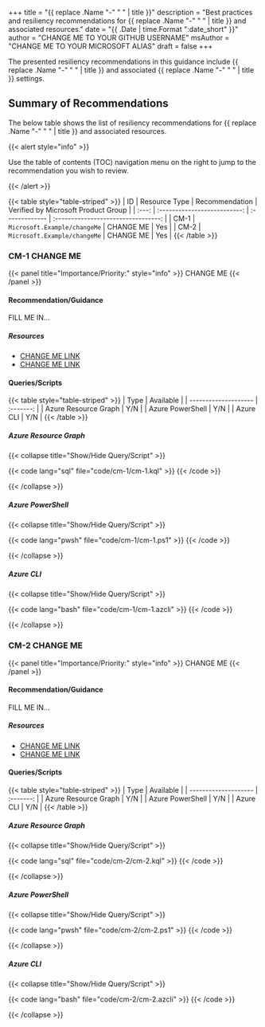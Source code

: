 +++
title = "{{ replace .Name "-" " " | title }}"
description = "Best practices and resiliency recommendations for {{ replace .Name "-" " " | title }} and associated resources."
date = "{{ .Date | time.Format ":date_short" }}"
author = "CHANGE ME TO YOUR GITHUB USERNAME"
msAuthor = "CHANGE ME TO YOUR MICROSOFT ALIAS"
draft = false
+++

The presented resiliency recommendations in this guidance include {{ replace .Name "-" " " | title }} and associated {{ replace .Name "-" " " | title }} settings.

## Summary of Recommendations

The below table shows the list of resiliency recommendations for {{ replace .Name "-" " " | title }} and associated resources.

{{< alert style="info" >}}

Use the table of contents (TOC) navigation menu on the right to jump to the recommendation you wish to review.

{{< /alert >}}

{{< table style="table-striped" >}}
|  ID   |        Resource Type         | Recommendation | Verified by Microsoft Product Group |
| :---: | :--------------------------: | :------------- | :---------------------------------: |
| CM-1  | `Microsoft.Example/changeMe` | CHANGE ME      |                 Yes                 |
| CM-2  | `Microsoft.Example/changeMe` | CHANGE ME      |                 Yes                 |
{{< /table >}}

### CM-1 CHANGE ME

{{< panel title="Importance/Priority:" style="info" >}} CHANGE ME {{< /panel >}}

#### Recommendation/Guidance

FILL ME IN...

##### Resources

- [CHANGE ME LINK](https://aka.ms)
- [CHANGE ME LINK](https://aka.ms)

#### Queries/Scripts

{{< table style="table-striped" >}}
| Type                 | Available |
| -------------------- | :-------: |
| Azure Resource Graph |    Y/N    |
| Azure PowerShell     |    Y/N    |
| Azure CLI            |    Y/N    |
{{< /table >}}

##### Azure Resource Graph

{{< collapse title="Show/Hide Query/Script" >}}

{{< code lang="sql" file="code/cm-1/cm-1.kql" >}} {{< /code >}}

{{< /collapse >}}

##### Azure PowerShell

{{< collapse title="Show/Hide Query/Script" >}}

{{< code lang="pwsh" file="code/cm-1/cm-1.ps1" >}} {{< /code >}}

{{< /collapse >}}

##### Azure CLI

{{< collapse title="Show/Hide Query/Script" >}}

{{< code lang="bash" file="code/cm-1/cm-1.azcli" >}} {{< /code >}}

{{< /collapse >}}

### CM-2 CHANGE ME

{{< panel title="Importance/Priority:" style="info" >}} CHANGE ME {{< /panel >}}

#### Recommendation/Guidance

FILL ME IN...

##### Resources

- [CHANGE ME LINK](https://aka.ms)
- [CHANGE ME LINK](https://aka.ms)

#### Queries/Scripts

{{< table style="table-striped" >}}
| Type                 | Available |
| -------------------- | :-------: |
| Azure Resource Graph |    Y/N    |
| Azure PowerShell     |    Y/N    |
| Azure CLI            |    Y/N    |
{{< /table >}}

##### Azure Resource Graph

{{< collapse title="Show/Hide Query/Script" >}}

{{< code lang="sql" file="code/cm-2/cm-2.kql" >}} {{< /code >}}

{{< /collapse >}}

##### Azure PowerShell

{{< collapse title="Show/Hide Query/Script" >}}

{{< code lang="pwsh" file="code/cm-2/cm-2.ps1" >}} {{< /code >}}

{{< /collapse >}}

##### Azure CLI

{{< collapse title="Show/Hide Query/Script" >}}

{{< code lang="bash" file="code/cm-2/cm-2.azcli" >}} {{< /code >}}

{{< /collapse >}}
